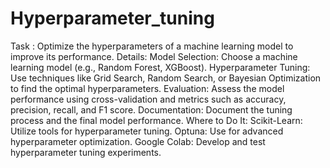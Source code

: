 # Hyperparameter_tuning

Task : Optimize the hyperparameters of a machine learning model to improve its performance.
Details:
Model Selection: Choose a machine learning model (e.g., Random Forest, XGBoost).
Hyperparameter Tuning: Use techniques like Grid Search, Random Search, or Bayesian Optimization to find
the optimal hyperparameters.
Evaluation: Assess the model performance using cross-validation and metrics such as accuracy, precision,
recall, and F1 score.
Documentation: Document the tuning process and the final model performance.
Where to Do It:
Scikit-Learn: Utilize tools for hyperparameter tuning.
Optuna: Use for advanced hyperparameter optimization.
Google Colab: Develop and test hyperparameter tuning experiments.
